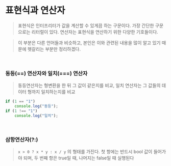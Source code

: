 # 표현식과 연산자
> 표현식은 인터프리터가 값을 계산할 수 있게끔 하는 구문이다. 가장 간단한 구문으로는 리터럴이 있다. 연산자는 표현식을 연산하기 위한 다양한 기호들이다.

> 이 부분은 다른 언어들과 비슷하고, 본인은 이와 관련된 내용을 많이 알고 있기 때문에 헷갈리는 부분만 정리하겠다.

<br>

### 동등(==) 연산자와 일치(===) 연산자
> 동등연산자는 형변환을 한 뒤 그 값이 같은지를 비교, 일치 연산자는 그 값들의 데이터 형까지 일치하는지를 비교
```javascript
if (1 == "1")
    console.log("동등");
if (1 !== "1")
    console.log("일치");
```

<br>

### 삼항연산자(?:)
> `x > 0 ? x * y : x / y` 의 형태를 가진다. 첫 항에는 반드시 bool 값이 들어가야 되며, 두 번째 항은 true일 때, 나머지는 false일 때 실행된다